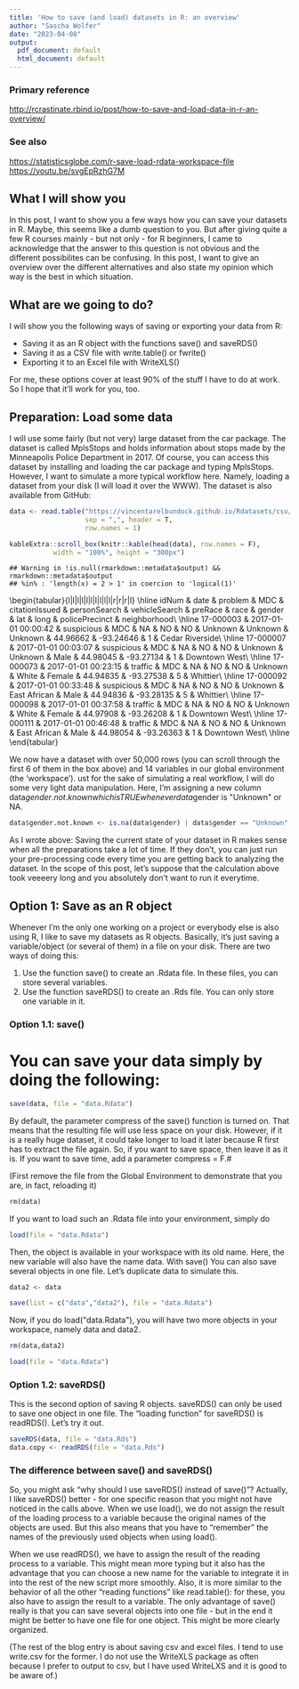 ```yaml
---
title: 'How to save (and load) datasets in R: an overview'
author: "Sascha Wolfer"
date: "2023-04-08"
output:
  pdf_document: default
  html_document: default
---
```




### Primary reference
http://rcrastinate.rbind.io/post/how-to-save-and-load-data-in-r-an-overview/

### See also
https://statisticsglobe.com/r-save-load-rdata-workspace-file
https://youtu.be/svgEpRzhG7M

## What I will show you

In this post, I want to show you a few ways how you can save your datasets in R. 
Maybe, this seems like a dumb question to you. But after giving quite a few R 
courses mainly - but not only - for R beginners, I came to acknowledge that the 
answer to this question is not obvious and the different possibilites can be 
confusing. In this post, I want to give an overview over the different 
alternatives and also state my opinion which way is the best in which situation.

## What are we going to do?

I will show you the following ways of saving or exporting your data from R:
 - Saving it as an R object with the functions save() and saveRDS()
 - Saving it as a CSV file with write.table() or fwrite()
 - Exporting it to an Excel file with WriteXLS()
 
For me, these options cover at least 90% of the stuff I have to do at work. 
So I hope that it’ll work for you, too.

## Preparation: Load some data

I will use some fairly (but not very) large dataset from the car package. The 
dataset is called MplsStops and holds information about stops made by the 
Minneapolis Police Department in 2017. Of course, you can access this dataset 
by installing and loading the car package and typing MplsStops. However, I want 
to simulate a more typical workflow here. Namely, loading a dataset from your 
disk (I will load it over the WWW). The dataset is also available from GitHub:  



```r
data <- read.table("https://vincentarelbundock.github.io/Rdatasets/csv/carData/MplsStops.csv",
                   sep = ",", header = T,
                   row.names = 1)

kableExtra::scroll_box(knitr::kable(head(data), row.names = F),
           width = "100%", height = "300px")
```

```
## Warning in !is.null(rmarkdown::metadata$output) && rmarkdown::metadata$output
## %in% : 'length(x) = 2 > 1' in coercion to 'logical(1)'
```


\begin{tabular}{l|l|l|l|l|l|l|l|l|l|r|r|r|l}
\hline
idNum & date & problem & MDC & citationIssued & personSearch & vehicleSearch & preRace & race & gender & lat & long & policePrecinct & neighborhood\\
\hline
17-000003 & 2017-01-01 00:00:42 & suspicious & MDC & NA & NO & NO & Unknown & Unknown & Unknown & 44.96662 & -93.24646 & 1 & Cedar Riverside\\
\hline
17-000007 & 2017-01-01 00:03:07 & suspicious & MDC & NA & NO & NO & Unknown & Unknown & Male & 44.98045 & -93.27134 & 1 & Downtown West\\
\hline
17-000073 & 2017-01-01 00:23:15 & traffic & MDC & NA & NO & NO & Unknown & White & Female & 44.94835 & -93.27538 & 5 & Whittier\\
\hline
17-000092 & 2017-01-01 00:33:48 & suspicious & MDC & NA & NO & NO & Unknown & East African & Male & 44.94836 & -93.28135 & 5 & Whittier\\
\hline
17-000098 & 2017-01-01 00:37:58 & traffic & MDC & NA & NO & NO & Unknown & White & Female & 44.97908 & -93.26208 & 1 & Downtown West\\
\hline
17-000111 & 2017-01-01 00:46:48 & traffic & MDC & NA & NO & NO & Unknown & East African & Male & 44.98054 & -93.26363 & 1 & Downtown West\\
\hline
\end{tabular}

We now have a dataset with over 50,000 rows (you can scroll through the 
first 6 of them in the box above) and 14 variables in our global environment 
(the ‘workspace’). ust for the sake of simulating a real workflow, I will do 
some very light data manipulation. Here, I’m assigning a new column 
data$gender.not.known which is TRUE whenever data$gender is "Unknown" or NA.


```r
data$gender.not.known <- is.na(data$gender) | data$gender == "Unknown"
```

As I wrote above: Saving the current state of your dataset in R makes sense 
when all the preparations take a lot of time. If they don’t, you can just run 
your pre-processing code every time you are getting back to analyzing the 
dataset. In the scope of this post, let’s suppose that the calculation above 
took veeeery long and you absolutely don’t want to run it everytime.

## Option 1: Save as an R object

Whenever I’m the only one working on a project or everybody else is also 
using R, I like to save my datasets as R objects. Basically, it’s just saving 
a variable/object (or several of them) in a file on your disk. There are two 
ways of doing this:
 1. Use the function save() to create an .Rdata file. In these files, you can store several variables.
 2. Use the function saveRDS() to create an .Rds file. You can only store one variable in it.

### Option 1.1: save()

# You can save your data simply by doing the following:


```r
save(data, file = "data.Rdata")
```

By default, the parameter compress of the save() function is turned on. That 
means that the resulting file will use less space on your disk. However, if it 
is a really huge dataset, it could take longer to load it later because R first 
has to extract the file again. So, if you want to save space, then leave it as 
it is. If you want to save time, add a parameter compress = F.# 

(First remove the file from the Global Environment to demonstrate that you
are, in fact, reloading it)


```r
rm(data)
```

If you want to load such an .Rdata file into your environment, simply do


```r
load(file = "data.Rdata")
```

Then, the object is available in your workspace with its old name. Here, the 
new variable will also have the name data. With save() You can also save 
several objects in one file. Let’s duplicate data to simulate this.


```r
data2 <- data

save(list = c("data","data2"), file = "data.Rdata")
```

Now, if you do load("data.Rdata"), you will have two more objects in your 
workspace, namely data and data2.


```r
rm(data,data2)

load(file = "data.Rdata")
```

### Option 1.2: saveRDS()

This is the second option of saving R objects. saveRDS() can only be used to 
save one object in one file. The “loading function” for saveRDS() is readRDS(). 
Let’s try it out.


```r
saveRDS(data, file = "data.Rds")
data.copy <- readRDS(file = "data.Rds")
```

### The difference between save() and saveRDS()

So, you might ask “why should I use saveRDS() instead of save()”? Actually, I 
like saveRDS() better - for one specific reason that you might not have noticed 
in the calls above. When we use load(), we do not assign the result of the 
loading process to a variable because the original names of the objects are 
used. But this also means that you have to “remember” the names of the 
previously used objects when using load().

When we use readRDS(), we have to assign the result of the reading process to a 
variable. This might mean more typing but it also has the advantage that you 
can choose a new name for the variable to integrate it in into the rest of the 
new script more smoothly. Also, it is more similar to the behavior of all the 
other “reading functions” like read.table(): for these, you also have to assign 
the result to a variable. The only advantage of save() really is that you can 
save several objects into one file - but in the end it might be better to have 
one file for one object. This might be more clearly organized.

(The rest of the blog entry is about saving csv and excel files. I tend to 
use write.csv for the former. I do not use the WriteXLS package as often 
because I prefer to output to csv, but I have used WriteLXS and it is good
to be aware of.) 

